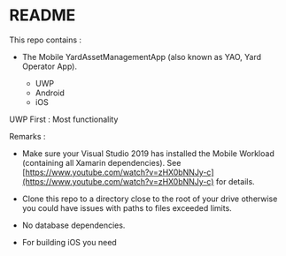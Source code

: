 
# README #

This repo contains :

- The Mobile YardAssetManagementApp (also known as YAO, Yard Operator App).

   - UWP
   - Android
   - iOS
 
 UWP First : Most functionality  


Remarks :

* Make sure your Visual Studio 2019 has installed the Mobile Workload (containing all Xamarin dependencies). See [https://www.youtube.com/watch?v=zHX0bNNJy-c](https://www.youtube.com/watch?v=zHX0bNNJy-c) for details.

* Clone this repo to a directory close to the root of your drive otherwise you could have issues with paths to files exceeded limits.
* No database dependencies.
* For building iOS you need 
<!--stackedit_data:
eyJoaXN0b3J5IjpbMzcwNjYzMjg5LC0xNjExODY3MTQ4XX0=
-->